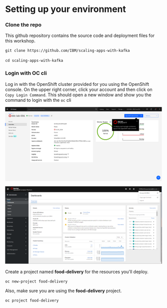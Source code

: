 # Setting up your environment

### Clone the repo

This github repository contains the source code and deployment files for this workshop.

```text
git clone https://github.com/IBM/scaling-apps-with-kafka

cd scaling-apps-with-kafka
```

### Login with OC cli

Log in with the OpenShift cluster provided for you using the OpenShift console. On the upper right corner, click your account and then click on `Copy Login Command`. This should open a new window and show you the command to login with the `oc` cli

![IBM Cloud dashboard](../.gitbook/assets/webconsole.png)

![OpenShift Console](../.gitbook/assets/image-3-.png)

Create a project named **food-delivery** for the resources you'll deploy.

```text
oc new-project food-delivery
```

Also, make sure you are using the **food-delivery** project.

```text
oc project food-delivery
```

